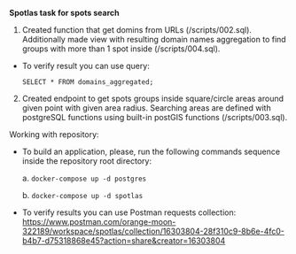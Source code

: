 **Spotlas task for spots search**

1. Created function that get domins from URLs (/scripts/002.sql). Additionally made view with resulting domain names aggregation to find groups with more than 1 spot inside (/scripts/004.sql).

-	To verify result you can use query:

	``` SELECT * FROM domains_aggregated; ```

2. Created endpoint to get spots groups inside square/circle areas around given point with given area radius. Searching areas are defined with postgreSQL functions using built-in postGIS functions (/scripts/003.sql).

Working with repository:
-	To build an application, please, run the following commands sequence inside the repository root directory:

	a.	``` docker-compose up -d postgres ```

	b.	``` docker-compose up -d spotlas ```
	
-	To verify results you can use Postman requests collection: https://www.postman.com/orange-moon-322189/workspace/spotlas/collection/16303804-28f310c9-8b6e-4fc0-b4b7-d75318868e45?action=share&creator=16303804
